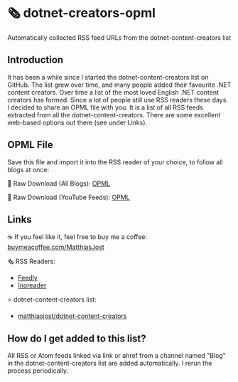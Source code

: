 # 🗞️ dotnet-creators-opml

Automatically collected RSS feed URLs from the dotnet-content-creators list

## Introduction

It has been a while since I started the dotnet-content-creators list on GitHub. The list grew over time, and many people added their favourite .NET content creators. Over time a list of the most loved English .NET content creators has formed.
Since a lot of people still use RSS readers these days. I decided to share an OPML file with you. It is a list of all RSS feeds extracted from all the dotnet-content-creators. There are some excellent web-based options out there (see under Links).

## OPML File
Save this file and import it into the RSS reader of your choice, to follow all blogs at once:

🔴 Raw Download (All Blogs): [OPML](https://raw.githubusercontent.com/matthiasjost/dotnet-creators-opml/main/OPML/blog-opml.xml)

🔴 Raw Download (YouTube Feeds): [OPML](https://raw.githubusercontent.com/matthiasjost/dotnet-creators-opml/main/OPML/youtube-opml.xml)

## Links

☕ If you feel like it, feel free to buy me a coffee: [buymeacoffee.com/MatthiasJost](https://buymeacoffee.com/MatthiasJost)

🗞️ RSS Readers:
- [Feedly](https://feedly.com/)
- [Inoreader](https://www.inoreader.com/)

⭐ dotnet-content-creators list:
- [matthiasjost/dotnet-content-creators](https://github.com/matthiasjost/dotnet-content-creators)

## How do I get added to this list?
All RSS or Atom feeds linked via link or ahref from a channel named "Blog" in the dotnet-content-creators list are added automatically. I rerun the process periodically.
